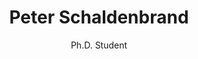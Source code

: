 ---
title: Peter Schaldenbrand
subtitle: Ph.D. Student
job_title: Ph.D. Student
category: phd_student
layout: team_member_personal_page
image: /img/team/peter.png
link-new-tab: true
---